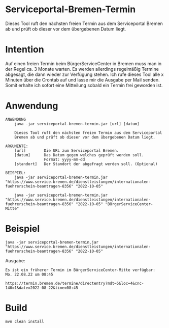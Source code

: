 # Serviceportal-Bremen-Termin

Dieses Tool ruft den nächsten freien Termin aus dem Serviceportal Bremen ab und prüft ob dieser vor dem übergebenen Datum liegt.

# Intention

Auf einen freien Termin beim BürgerServiceCenter in Bremen muss man in der Regel ca. 3 Monate warten.
Es werden allerdings regelmäßig Termine abgesagt, die dann wieder zur Verfügung stehen.
Ich rufe dieses Tool alle x Minuten über die Crontab auf und lasse mir die Ausgabe per Mail senden. Somit erhalte ich sofort eine Mitteilung sobald ein Termin frei geworden ist.

# Anwendung

```
ANWENDUNG
    java -jar serviceportal-bremen-termin.jar [url] [datum]

    Dieses Tool ruft den nächsten freien Termin aus dem Serviceportal
    Bremen ab und prüft ob dieser vor dem übergebenen Datum liegt.

ARGUMENTE:
    [url]        Die URL zum Serviceportal Bremen.
    [datum]      Das Datum gegen welches geprüft werden soll.
                 Format: yyyy-mm-dd
    [standort]   Der Standort der abgefragt werden soll. (Optional)

BEISPIEL:
    java -jar serviceportal-bremen-termin.jar "https://www.service.bremen.de/dienstleistungen/internationalen-fuehrerschein-beantragen-8356" "2022-10-05"

    java -jar serviceportal-bremen-termin.jar "https://www.service.bremen.de/dienstleistungen/internationalen-fuehrerschein-beantragen-8356" "2022-10-05" "BürgerServiceCenter-Mitte"
```

# Beispiel

```
java -jar serviceportal-bremen-termin.jar "https://www.service.bremen.de/dienstleistungen/internationalen-fuehrerschein-beantragen-8356" "2022-10-05"
```

Ausgabe:

```
Es ist ein früherer Termin im BürgerServiceCenter-Mitte verfügbar:
Mo. 22.08.22 um 08:45

https://termin.bremen.de/termine/directentry?mdt=5&loc=4&cnc-140=1&date=2022-08-22&time=08:45
```

# Build

```
mvn clean install
```
